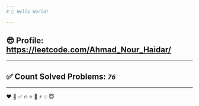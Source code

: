 ```yaml
---
# 👋 Hello World!

---
```

## 😎 Profile: https://leetcode.com/Ahmad_Nour_Haidar/

---
## ✅ Count Solved Problems: ***```76```***

---
❤
👋
‍✅
🔥
⭐
🌟
⚡
💡
😇
